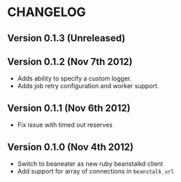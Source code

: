 # CHANGELOG

## Version 0.1.3 (Unreleased)

## Version 0.1.2 (Nov 7th 2012)

 * Adds ability to specify a custom logger.
 * Adds job retry configuration and worker support.

## Version 0.1.1 (Nov 6th 2012)

 * Fix issue with timed out reserves

## Version 0.1.0 (Nov 4th 2012)

 * Switch to beaneater as new ruby beanstalkd client
 * Add support for array of connections in `beanstalk_url`
